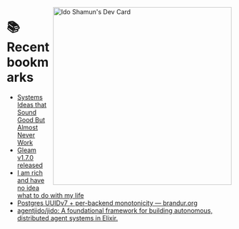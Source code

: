 <a href="https://app.daily.dev/idoshamun"><img src="https://api.daily.dev/devcards/v2/28849d86070e4c099c877ab6837c61f0.png?type=default&r=auy" align="right" width="400" alt="Ido Shamun's Dev Card"/></a>

# 📚 Recent bookmarks
<!-- BOOKMARKS:START -->
- [Systems Ideas that Sound Good But Almost Never Work](https://app.daily.dev/posts/PBv46mCS2?utm_source=rss&utm_medium=bookmarks&utm_campaign=28849d86070e4c099c877ab6837c61f0)
- [Gleam v1.7.0 released](https://app.daily.dev/posts/ceP8ZlHCE?utm_source=rss&utm_medium=bookmarks&utm_campaign=28849d86070e4c099c877ab6837c61f0)
- [I am rich and have no idea what to do with my life](https://app.daily.dev/posts/q7jtyCdbf?utm_source=rss&utm_medium=bookmarks&utm_campaign=28849d86070e4c099c877ab6837c61f0)
- [Postgres UUIDv7 + per-backend monotonicity — brandur.org](https://app.daily.dev/posts/Pw98W186v?utm_source=rss&utm_medium=bookmarks&utm_campaign=28849d86070e4c099c877ab6837c61f0)
- [agentjido/jido: A foundational framework for building autonomous, distributed agent systems in Elixir.](https://app.daily.dev/posts/OKUZTcBDI?utm_source=rss&utm_medium=bookmarks&utm_campaign=28849d86070e4c099c877ab6837c61f0)
<!-- BOOKMARKS:END -->
